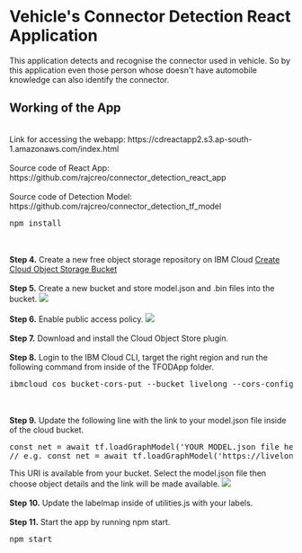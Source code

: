 # Vehicle's Connector Detection React Application
<p>This application detects and recognise the connector used in vehicle. So by this application even those person whose doesn't have automobile knowledge can also identify the connector.</p>

## Working of the App
<br />
Link for accessing the webapp: https://cdreactapp2.s3.ap-south-1.amazonaws.com/index.html
<br/><br/>
Source code of React App: https://github.com/rajcreo/connector_detection_react_app
<br/><br/>
Source code of Detection Model: https://github.com/rajcreo/connector_detection_tf_model
<pre>npm install</pre>
<br/><br/>
<b>Step 4.</b> Create a new free object storage repository on IBM Cloud <a href="https://cloud.ibm.com/objectstorage/create">Create Cloud Object Storage Bucket</a> 
<br/><br/>
<b>Step 5.</b> Create a new bucket and store model.json and .bin files into the bucket.</a> 
<img src="https://i.imgur.com/lN9lFLJ.png">
<br/><br/>
<b>Step 6.</b> Enable public access policy.</a> 
<img src="https://i.imgur.com/sstZfBG.png">
<br/><br/>
<b>Step 7.</b> Download and install the Cloud Object Store plugin.</a> 
<br/><br/>
<b>Step 8.</b> Login to the IBM Cloud CLI, target the right region and run the following command from inside of the TFODApp folder.</a> 
<pre>ibmcloud cos bucket-cors-put --bucket livelong --cors-configuration file://corsconfig.json</pre>
<br/><br/>
<b>Step 9.</b> Update the following line with the link to your model.json file inside of the cloud bucket.</a> 
<pre>
const net = await tf.loadGraphModel('YOUR MODEL.json file here')
// e.g. const net = await tf.loadGraphModel('https://livelong.s3.au-syd.cloud-object-storage.appdomain.cloud/model.json')
</pre>
This URI is available from your bucket. Select the model.json file then choose object details and the link will be made available. 
<img src="https://i.imgur.com/hdsg0fz.png">
<br/><br/>
<b>Step 10.</b> Update the labelmap inside of utilities.js with your labels.</a> 
<br/><br/>
<b>Step 11.</b> Start the app by running npm start.</a> 
<pre>npm start</pre>
<br/><br/>




